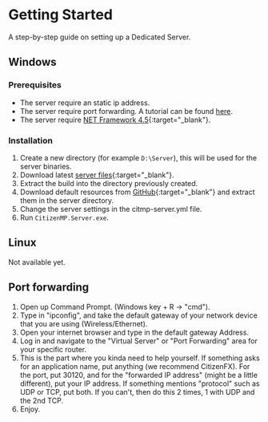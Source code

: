 # Getting Started

A step-by-step guide on setting up a Dedicated Server.

## Windows

### Prerequisites

* The server require an static ip address.
* The server require port forwarding. A tutorial can be found [here](#port-forwarding).
* The server require [NET Framework 4.5](https://www.microsoft.com/en-us/download/details.aspx?id=30653){:target="_blank"}.

### Installation

1. Create a new directory (for example `D:\Server`), this will be used for the server binaries.
2. Download latest [server files](https://citizeniv.net/files/CitizenIV-Server.zip){:target="_blank"}.
3. Extract the build into the directory previously created.
4. Download default resources from [GitHub](https://github.com/citizenfx-reloaded/server-data-beta){:target="_blank"} and extract them in the server directory.
5. Change the server settings in the citmp-server.yml file.
5. Run `CitizenMP.Server.exe`.

## Linux

Not available yet.

## Port forwarding

1. Open up Command Prompt. (Windows key + R -> "cmd").
2. Type in "ipconfig", and take the default gateway of your network device that you are using (Wireless/Ethernet).
3. Open your internet browser and type in the default gateway Address.
4. Log in and navigate to the "Virtual Server" or "Port Forwarding" area for your specific router.
5. This is the part where you kinda need to help yourself. If something asks for an application name, put anything (we recommend CitizenFX). For the port, put 30120, and for the "forwarded IP address" (might be a little different), put your IP address. If something mentions "protocol" such as UDP or TCP, put both. If you can't, then do this 2 times, 1 with UDP and the 2nd TCP.
6. Enjoy.
